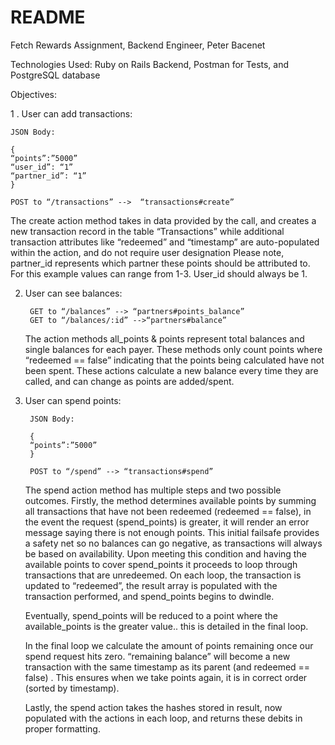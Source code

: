 # README

Fetch Rewards Assignment, Backend Engineer, Peter Bacenet

Technologies Used: Ruby on Rails Backend, Postman for Tests, and PostgreSQL database

Objectives:
 
1 . User can add transactions:

    JSON Body:
    
    {
    “points”:”5000”
    “user_id”: “1”
    “partner_id”: “1”
    }
    
    POST to “/transactions” -->  “transactions#create”

The create action method takes in data provided by the call, and creates a new transaction record in the table “Transactions” while additional transaction attributes like “redeemed” and “timestamp” are auto-populated within the action, and do not require user designation
Please note,  partner_id represents which partner these points should be attributed to. For this example values can range from 1-3. User_id should always be 1.

2. User can see balances:

        GET to “/balances” --> “partners#points_balance”
        GET to “/balances/:id” -->“partners#balance”
    
    The action methods all_points & points represent total balances and single balances for each payer. These methods only count points where “redeemed == false” indicating that the points being calculated have not been spent. These actions calculate a new balance every time they are called, and can change as points are added/spent.

3. User can spend points:

        JSON Body:
        
        {
        “points”:”5000”
        }
        
        POST to “/spend” --> “transactions#spend”
    
    The spend action method has multiple steps and two possible outcomes. Firstly, the method determines available points by summing all transactions that have not been redeemed (redeemed == false), in the event the request (spend_points) is greater, it will render an error message saying there is not enough points. This initial failsafe provides a safety net so no balances can go negative, as transactions will always be based on availability. Upon meeting this condition and having the available points to cover spend_points it proceeds to loop through transactions that are unredeemed. On each loop, the transaction is updated to “redeemed”, the result array is populated with the transaction performed,  and spend_points begins to dwindle.
    
    Eventually, spend_points will be reduced to a point where the available_points is the greater value.. this is detailed in the final loop.
    
    In the final loop we calculate the amount of points remaining once our spend request hits zero. “remaining balance” will become a new transaction with the same timestamp as its parent (and redeemed == false) . This ensures when we take points again, it is in correct order (sorted by timestamp).
    
    Lastly, the spend action takes the hashes stored in result, now populated with the actions in each loop, and returns these debits in proper formatting.
    

